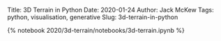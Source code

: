 Title: 3D Terrain in Python
Date: 2020-01-24
Author: Jack McKew
Tags: python, visualisation, generative
Slug: 3d-terrain-in-python


{% notebook 2020/3d-terrain/notebooks/3d-terrain.ipynb %}